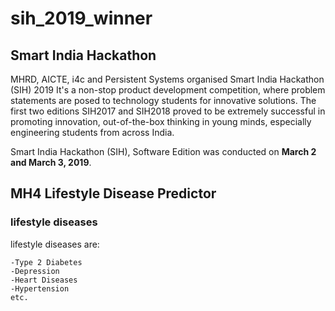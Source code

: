 # sih_2019_winner
## Smart India Hackathon
MHRD, AICTE, i4c and Persistent Systems organised Smart India Hackathon (SIH) 2019
It's a non-stop product development competition, where problem statements are posed to technology students for innovative solutions.
The first two editions SIH2017 and SIH2018 proved to be extremely successful in promoting innovation, out-of-the-box thinking in young minds, especially engineering students from across India.

Smart India Hackathon (SIH), Software Edition was conducted on **March 2 and March 3, 2019**.

## MH4 Lifestyle Disease Predictor 

### lifestyle diseases 
lifestyle diseases are:
`````
-Type 2 Diabetes
-Depression
-Heart Diseases
-Hypertension
etc.
`````
